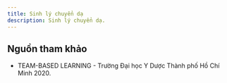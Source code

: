 ```yaml
---
title: Sinh lý chuyển dạ
description: Sinh lý chuyển dạ.
---
```


## Nguồn tham khảo

- TEAM-BASED LEARNING - Trường Đại học Y Dược Thành phố Hồ Chí Minh 2020.
